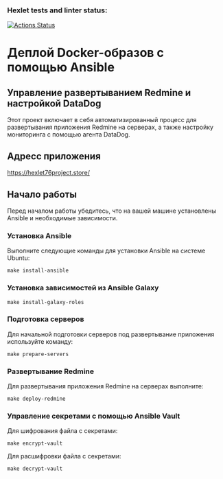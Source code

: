 ### Hexlet tests and linter status:
[![Actions Status](https://github.com/Leming1488/devops-for-programmers-project-76/actions/workflows/hexlet-check.yml/badge.svg)](https://github.com/Leming1488/devops-for-programmers-project-76/actions)


# Деплой Docker-образов с помощью Ansible

## Управление развертыванием Redmine и настройкой DataDog

Этот проект включает в себя автоматизированный процесс для развертывания приложения Redmine на серверах, а также настройку мониторинга с помощью агента DataDog.

## Адресс приложения
https://hexlet76project.store/

## Начало работы

Перед началом работы убедитесь, что на вашей машине установлены Ansible и необходимые зависимости.

### Установка Ansible

Выполните следующие команды для установки Ansible на системе Ubuntu:

`make install-ansible`

### Установка зависимостей из Ansible Galaxy


`make install-galaxy-roles`


### Подготовка серверов

Для начальной подготовки серверов под развертывание приложения используйте команду:

`make prepare-servers`

### Развертывание Redmine

Для развертывания приложения Redmine на серверах выполните:

`make deploy-redmine`

### Управление секретами с помощью Ansible Vault

Для шифрования файла с секретами:

`make encrypt-vault`

Для расшифровки файла с секретами:

`make decrypt-vault`
